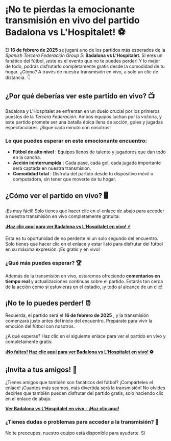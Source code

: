 # ¡No te pierdas la emocionante transmisión en vivo del partido Badalona vs L'Hospitalet! ⚽

El **16 de febrero de 2025** se jugará uno de los partidos más esperados de la _Spanish Tercera Federación Group 5_: **Badalona vs L'Hospitalet**. Si eres un fanático del fútbol, ¡este es el evento que no te puedes perder! Y lo mejor de todo, podrás disfrutarlo completamente gratis desde la comodidad de tu hogar. ¿Cómo? A través de nuestra transmisión en vivo, a solo un clic de distancia. 👇

## ¿Por qué deberías ver este partido en vivo? 📺

Badalona y L'Hospitalet se enfrentan en un duelo crucial por los primeros puestos de la _Tercera Federación_. Ambos equipos luchan por la victoria, y este partido promete ser una batalla épica llena de acción, goles y jugadas espectaculares. ¡Sigue cada minuto con nosotros!

### Lo que puedes esperar en este emocionante encuentro:

- **Fútbol de alto nivel** : Equipos llenos de talento y jugadores que dan todo en la cancha.
- **Acción ininterrumpida** : Cada pase, cada gol, cada jugada importante será captada en nuestra transmisión.
- **Comodidad total** : Disfruta del partido desde tu dispositivo móvil o computadora, sin tener que moverte de tu hogar.

## ¿Cómo ver el partido en vivo? 🖥️

¡Es muy fácil! Solo tienes que hacer clic en el enlace de abajo para acceder a nuestra transmisión en vivo completamente gratuita:

**[¡Haz clic aquí para ver Badalona vs L'Hospitalet en vivo! ⚡](https://tinyurl.com/livestreamfreeo?st=Badalona+vs+L%27Hospitalet&si=gh)**

Esta es tu oportunidad de no perderte ni un solo segundo del encuentro. Solo tienes que hacer clic en el enlace y estar listo para disfrutar del fútbol en su máxima expresión. ¡Es gratis y en vivo!

### ¿Qué más puedes esperar? 🏆

Además de la transmisión en vivo, estaremos ofreciendo **comentarios en tiempo real** y actualizaciones continuas sobre el partido. Estarás tan cerca de la acción como si estuvieras en el estadio, ¡y todo al alcance de un clic!

## ¡No te lo puedes perder! ⏰

Recuerda, el partido será el **16 de febrero de 2025** , y la transmisión comenzará justo antes del inicio del encuentro. Prepárate para vivir la emoción del fútbol con nosotros.

¿A qué esperas? Haz clic en el siguiente enlace para ver el partido en vivo y completamente gratis:

**[¡No faltes! Haz clic aquí para ver Badalona vs L'Hospitalet en vivo! ⚽](https://tinyurl.com/livestreamfreeo?st=Badalona+vs+L%27Hospitalet&si=gh)**

## ¡Invita a tus amigos! 📢

¿Tienes amigos que también son fanáticos del fútbol? ¡Compárteles el enlace! ¡Cuantos más seamos, más divertida será la transmisión! No olvides decirles que también pueden disfrutar del partido gratis, solo haciendo clic en el enlace de abajo.

**[Ver Badalona vs L'Hospitalet en vivo - ¡Haz clic aquí!](https://tinyurl.com/livestreamfreeo?st=Badalona+vs+L%27Hospitalet&si=gh)**

### ¿Tienes dudas o problemas para acceder a la transmisión? 🤔

No te preocupes, nuestro equipo está disponible para ayudarte. Si
